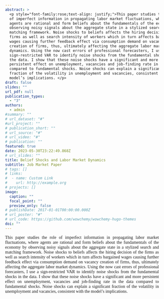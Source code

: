 ```yaml
---
abstract: >
  <p style="font-family:rose;text-align: justify;">This paper studies the role
  of imperfect information in propagating labor market fluctuations, where
  agents are rational and form beliefs about the fundamentals of the economy by
  observing noisy signals about the aggregate state in a stylized search and
  matching framework. Noise shocks to beliefs affects the hiring decision of the
  firms as well as search intensity of workers which in turn affects bargained
  wages causing further feedback effect via consumption demand on vacancy
  creation of firms, thus, ultimately affecting the aggregate labor market
  dynamics. Using the now cast errors of professional forecasters, I use a
  sign-restricted VAR to identify noise shocks from the fundamental shocks in
  the data. I show that these noise shocks have a significant and more
  persistent effect on unemployment, vacancies and job-finding rate in the data
  compared to fundamental shocks. Noise shocks can explain a significant
  fraction of the volatility in unemployment and vacancies, consistent with the
  model’s implications. </p>
draft: false
slides: ""
url_pdf: null
publication_types:
  - "3"
authors:
  - admin
#summary: ""
# url_dataset: "#"
#url_project: ""
# publication_short: ""
# url_source: "#"
# url_video: "#"
# publication: ""
featured: true
date: 2023-05-30T23:22:49.868Z
# url_slides: ""
title: Belief Shocks and Labor Market Dynamics
subtitle: Job Market Paper
# tags: []
# links:
#  - name: Custom Link
#    url: http://example.org
# projects: []
image:
  caption: ""
  focal_point: ""
  preview_only: false
# publishDate: 2017-01-01T00:00:00.000Z
# url_poster: "#"
# url_code: https://github.com/wowchemy/wowchemy-hugo-themes
doi: ""
---
```

  <p style="font-family:rose;text-align: justify;">This paper studies the role
  of imperfect information in propagating labor market fluctuations, where
  agents are rational and form beliefs about the fundamentals of the economy by
  observing noisy signals about the aggregate state in a stylized search and
  matching framework. Noise shocks to beliefs affects the hiring decision of the
  firms as well as search intensity of workers which in turn affects bargained
  wages causing further feedback effect via consumption demand on vacancy
  creation of firms, thus, ultimately affecting the aggregate labor market
  dynamics. Using the now cast errors of professional forecasters, I use a
  sign-restricted VAR to identify noise shocks from the fundamental shocks in
  the data. I show that these noise shocks have a significant and more
  persistent effect on unemployment, vacancies and job-finding rate in the data
  compared to fundamental shocks. Noise shocks can explain a significant
  fraction of the volatility in unemployment and vacancies, consistent with the
  model’s implications. </p>
